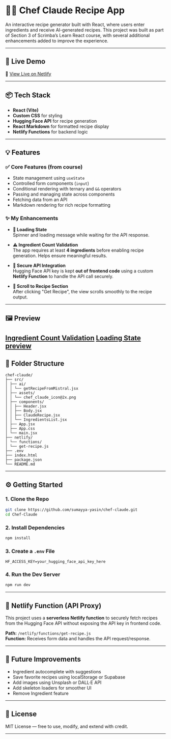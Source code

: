 # 👨‍🍳 Chef Claude Recipe App

An interactive recipe generator built with React, where users enter ingredients and receive AI-generated recipes. This project was built as part of Section 3 of Scrimba’s Learn React course, with several additional enhancements added to improve the experience.

---

## 🚀 Live Demo  
🔗 [View Live on Netlify](https://chefclaude-ai.netlify.app/)

---

## 📦 Tech Stack  
- **React (Vite)**
- **Custom CSS** for styling  
- **Hugging Face API** for recipe generation  
- **React Markdown** for formatted recipe display  
- **Netlify Functions** for backend logic  


---

## 💡 Features

### ✅ Core Features (from course)
- State management using `useState`
- Controlled form components (`input`)
- Conditional rendering with ternary and `&&` operators
- Passing and managing state across components
- Fetching data from an API
- Markdown rendering for rich recipe formatting

### ✨ My Enhancements
- **🔄 Loading State**  
  Spinner and loading message while waiting for the API response.

- **⚠️ Ingredient Count Validation**  
  The app requires at least **4 ingredients** before enabling recipe generation. Helps ensure meaningful results.

- **🔐 Secure API Integration**  
  Hugging Face API key is kept **out of frontend code** using a custom **Netlify Function** to handle the API call securely.

- **📜 Scroll to Recipe Section**  
  After clicking "Get Recipe", the view scrolls smoothly to the recipe output.

---

## 🖼️ Preview

[Ingredient Count Validation](preview/ingredient_validation.png)
[Loading State preview](preview/loading_state_preview.png)
---

## 📂 Folder Structure

```
chef-claude/
├── src/
│ ├── ai/
│ │ └── getRecipeFromMistral.jsx
│ ├── assets/
│ │ └── chef_claude_icon@2x.png
│ ├── components/
│ │ ├── Header.jsx
│ │ ├── Body.jsx
│ │ ├── ClaudeRecipe.jsx
│ │ └── IngredientsList.jsx
│ ├── App.jsx
│ ├── App.css
│ └── main.jsx
├── netlify/
│ └── functions/
│ └── get-recipe.js
├── .env
├── index.html
├── package.json
└── README.md
```

---

## ⚙️ Getting Started

### 1. Clone the Repo

```bash
git clone https://github.com/sumayya-yasin/chef-claude.git
cd Chef-Claude
```

### 2. Install Dependencies

```bash
npm install
```

### 3. Create a `.env` File

```env
HF_ACCESS_KEY=your_hugging_face_api_key_here
```

### 4. Run the Dev Server

```bash
npm run dev
```

---

## 🔐 Netlify Function (API Proxy)

This project uses a **serverless Netlify function** to securely fetch recipes from the Hugging Face API without exposing the API key in frontend code.

**Path:** `/netlify/functions/get-recipe.js`  
**Function:** Receives form data and handles the API request/response.

---

## 🤔 Future Improvements

- Ingredient autocomplete with suggestions  
- Save favorite recipes using localStorage or Supabase  
- Add images using Unsplash or DALL·E API  
- Add skeleton loaders for smoother UI  
- Remove Ingredient feature

---

## 📄 License

MIT License — free to use, modify, and extend with credit.

---
